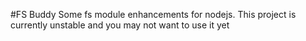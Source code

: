 #FS Buddy
Some fs module enhancements for nodejs. This project is currently unstable and you may not want to use it yet